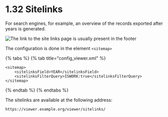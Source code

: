 # 1.32 Sitelinks

For search engines, for example, an overview of the records exported after years is generated.&#x20;

![The link to the site links page is usually present in the footer](../../.gitbook/assets/conf\_1.32.png)

The configuration is done in the element `<sitemap>`

{% tabs %}
{% tab title="config_viewer.xml" %}
```markup
<sitemap>
    <sitelinksField>YEAR</sitelinksField>
    <sitelinksFilterQuery>ISWORK:true</sitelinksFilterQuery>
</sitemap>
```
{% endtab %}
{% endtabs %}

The sitelinks are available at the following address:

```
https://viewer.example.org/viewer/sitelinks/
```
